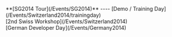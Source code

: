 <div class='linkbox'>
**[SG2014 Tour](/Events/SG2014)**
----
[Demo / Training Day](/Events/Switzerland2014/trainingday)<br />
[2nd Swiss Workshop](/Events/Switzerland2014)<br />
[German Developer Day](/Events/Germany2014)<br />
</div>

